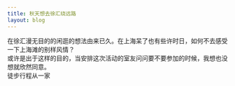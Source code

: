 ```yaml
---
title: 秋天想去徐汇绕远路
layout: blog
---
```


在徐汇漫无目的的闲逛的想法由来已久。在上海呆了也有些许时日，如何不去感受一下上海滩的别样风情？    
或许是出于这样的目的，当安排这次活动的室友问问要不要参加的时候，我想也没想就欣然同意。    
徒步行程从一家
